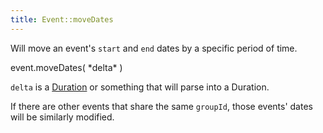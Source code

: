```yaml
---
title: Event::moveDates
---
```


Will move an event's `start` and `end` dates by a specific period of time.

<div class='spec' markdown='1'>
event.moveDates( *delta* )
</div>

`delta` is a [Duration](duration-object) or something that will parse into a Duration.

If there are other events that share the same `groupId`, those events' dates will be similarly modified.
